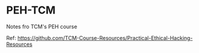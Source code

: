 # PEH-TCM

Notes fro TCM's PEH course

Ref: https://github.com/TCM-Course-Resources/Practical-Ethical-Hacking-Resources
